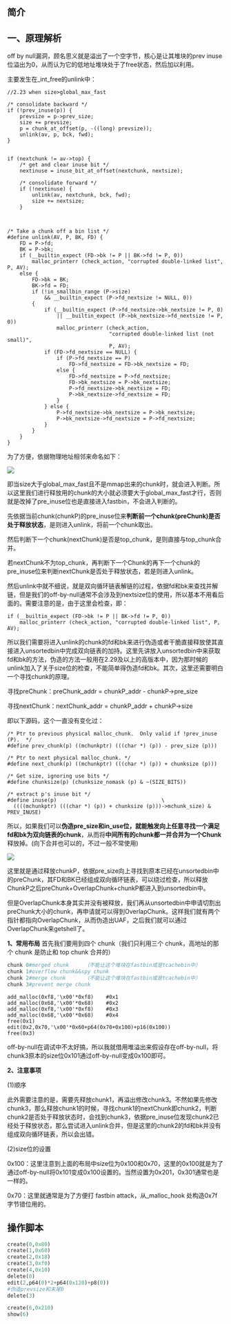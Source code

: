 ## 简介
## 一、**原理解析**

off by null漏洞，顾名思义就是溢出了一个空字节，核心是让其堆块的prev inuse位溢出为0，从而认为它的低地址堆块处于了free状态，然后加以利用。  

主要发生在_int_free的unlink中：

```text
//2.23 when size>global_max_fast
 
/* consolidate backward */
if (!prev_inuse(p)) {
    prevsize = p->prev_size;
    size += prevsize;
    p = chunk_at_offset(p, -((long) prevsize));
    unlink(av, p, bck, fwd);
}
 
 
if (nextchunk != av->top) {
    /* get and clear inuse bit */
    nextinuse = inuse_bit_at_offset(nextchunk, nextsize);
 
    /* consolidate forward */
    if (!nextinuse) {
        unlink(av, nextchunk, bck, fwd);
        size += nextsize;
    }
 
 
 
/* Take a chunk off a bin list */
#define unlink(AV, P, BK, FD) {                                            
    FD = P->fd;                                      
    BK = P->bk;                                      
    if (__builtin_expect (FD->bk != P || BK->fd != P, 0))              
        malloc_printerr (check_action, "corrupted double-linked list", P, AV);  
    else {                                      
        FD->bk = BK;                                  
        BK->fd = FD;                                  
        if (!in_smallbin_range (P->size)                      
            && __builtin_expect (P->fd_nextsize != NULL, 0))
        {              
            if (__builtin_expect (P->fd_nextsize->bk_nextsize != P, 0)          
                || __builtin_expect (P->bk_nextsize->fd_nextsize != P, 0))    
                malloc_printerr (check_action,                      
                                 "corrupted double-linked list (not small)",    
                                 P, AV);                          
            if (FD->fd_nextsize == NULL) {                      
                if (P->fd_nextsize == P)                      
                    FD->fd_nextsize = FD->bk_nextsize = FD;              
                else {                                  
                    FD->fd_nextsize = P->fd_nextsize;                  
                    FD->bk_nextsize = P->bk_nextsize;                  
                    P->fd_nextsize->bk_nextsize = FD;                  
                    P->bk_nextsize->fd_nextsize = FD;                  
                }                                  
            } else {                                  
                P->fd_nextsize->bk_nextsize = P->bk_nextsize;              
                P->bk_nextsize->fd_nextsize = P->fd_nextsize;              
            }                                      
        }                                      
    }
}
```

  

为了方便，依据物理地址相邻来命名如下：

![](https://pic3.zhimg.com/80/v2-874048adf7f5d84f18edbbcb657834c2_720w.webp)

  

即当size大于global_max_fast且不是mmap出来的chunk时，就会进入判断。所以这里我们进行释放用的chunk的大小就必须要大于global_max_fast才行，否则就是改掉了pre_inuse位也是直接进入fastbin，不会进入判断的。

先依据当前chunk(chunkP)的pre_inuse位来**判断前一个chunk(preChunk)是否处于释放状态**，是则进入unlink，将前一个chunk取出。

然后判断下一个chunk(nextChunk)是否是top_chunk，是则直接与top_chunk合并。

若nextChunk不为top_chunk，再判断下一个Chunk的再下一个chunk的pre_inuse位来判断nextChunk是否处于释放状态，若是则进入unlink。

然后unlink中就不细说，就是双向循环链表解链的过程，依据fd和bk来查找并解链，但是我们的off-by-null通常不会涉及到nextsize位的使用，所以基本不用看后面的。需要注意的是，由于这里会检查，即：

```text
if (__builtin_expect (FD->bk != P || BK->fd != P, 0))              
    malloc_printerr (check_action, "corrupted double-linked list", P, AV);
```

  

所以我们需要将进入unlink的chunk的fd和bk来进行伪造或者干脆直接释放使其直接进入unsortedbin中完成双向链表的加持。这里先讲放入unsortedbin中来获取fd和bk的方法，伪造的方法一般用在2.29及以上的高版本中，因为那时候的unlink加入了关于size位的检查，不能简单得伪造fd和bk。其次，这里还需要明白一个寻找chunk的原理。

寻找preChunk：preChunk_addr = chunkP_addr - chunkP->pre_size

寻找nextChunk：nextChunk_addr = chunkP_addr + chunkP->size

即以下源码，这个一直没有变化过：

```text
/* Ptr to previous physical malloc_chunk.  Only valid if !prev_inuse (P).  */
#define prev_chunk(p) ((mchunkptr) (((char *) (p)) - prev_size (p)))
 
/* Ptr to next physical malloc_chunk. */
#define next_chunk(p) ((mchunkptr) (((char *) (p)) + chunksize (p)))
 
/* Get size, ignoring use bits */
#define chunksize(p) (chunksize_nomask (p) & ~(SIZE_BITS))
 
/* extract p's inuse bit */
#define inuse(p)                                  \
  ((((mchunkptr) (((char *) (p)) + chunksize (p)))->mchunk_size) & PREV_INUSE)
```

  

所以，如果我们可以**伪造pre_size和in_use位，就能触发向上任意寻找一个满足fd和bk为双向链表的chunk**，从而将**中间所有的chunk都一并合并为一个Chunk**释放掉。(向下合并也可以的，不过一般不常使用)

![](https://pic4.zhimg.com/80/v2-720cd41ed75dd074ad4d0ca0d3a332d7_720w.webp)

这里就是通过释放chunkP，依据pre_size向上寻找到原本已经在unsortedbin中的preChunk，其FD和BK已经组成双向循环链表，可以绕过检查，所以释放ChunkP之后preChunk+OverlapChunk+chunkP都进入到unsortedbin中。

但是OverlapChunk本身其实并没有被释放，我们再从unsortedbin中申请切割出preChunk大小的chunk，再申请就可以得到OverlapChunk。这样我们就有两个指针都指向OverlapChunk，从而伪造出UAF，之后我们就可以通过OverlapChunk来getshell了。

  

**1、常用布局**
首先我们要用到四个 chunk（我们只利用三个 chunk，高地址的那个 chunk 是防止和 top chunk 合并的）

```python
chunk 0#merged chunk     （不能让这个堆块在fastbin或是tcachebin中）
chunk 1#overflow chunk&&spy chunk
chunk 2#merge chunk      （不能让这个堆块在fastbin或是tcachebin中）
chunk 3#prevent merge chunk
```


```text
add_malloc(0xf8,'\x00'*0xf8)    #0x1
add_malloc(0x68,'\x00'*0x68)    #0x2
add_malloc(0xf8,'\x00'*0xf8)    #0x3
add_malloc(0x68,'\x00'*0x68)    #0x4
free(0x1)
edit(0x2,0x70,'\x00'*0x60+p64(0x70+0x100)+p16(0x100))
free(0x3)
```

  

off-by-null在调试中不太好搞，所以我就借用堆溢出来假设存在off-by-null，将chunk3原本的size位0x101通过off-by-null变成0x100即可。

  

**2、注意事项**

  

(1)顺序

此外需要注意的是，需要先释放chunk1，再溢出修改chunk3。不然如果先修改chunk3，那么释放chunk1的时候，寻找chunk1的nextChunk即chunk2，判断chunk2是否处于释放状态时，会找到chunk3，依据pre_inuse位发现chunk2已经处于释放状态，那么尝试进入unlink合并，但是这里的chunk2的fd和bk并没有组成双向循环链表，所以会出错。

  

(2)size位的设置

0x100：这里注意到上面的布局中size位为0x100和0x70，这里的0x100就是为了通过off-by-null将0x101变成0x100设置的。当然设置为0x201，0x301通常也是一样的。

0x70：这里就通常是为了方便打 fastbin attack，从_malloc_hook 处构造0x7f 字节错位用的。

## 操作脚本
```python
create(0,0x80)
create(1,0x60)
create(2,0x18)
create(3,0xf0)
create(4,0x10)
delete(0)
edit(2,p64(0)*2+p64(0x120)+p8(0))
#伪造prevsize和末尾0
delete(3)

create(6,0x210)
show(6)
```